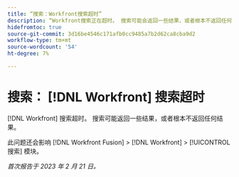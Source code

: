```yaml
---
title: “搜索：Workfront搜索超时”
description: “Workfront搜索正在超时。 搜索可能会返回一些结果，或者根本不返回任何结果。”
hidefromtoc: true
source-git-commit: 3d16be4546c171afb0cc9485a7b2d62ca8cba9d2
workflow-type: tm+mt
source-wordcount: '54'
ht-degree: 7%

---
```



# 搜索： [!DNL Workfront] 搜索超时

<!--this issue is on WF and WFF TOCs-->

[!DNL Workfront] 搜索超时。 搜索可能返回一些结果，或者根本不返回任何结果。

此问题还会影响 [!DNL Workfront Fusion] > [!DNL Workfront] > [!UICONTROL 搜索] 模块。

_首次报告于 2023 年 2 月 21 日。_

